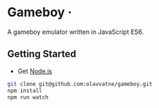 # Gameboy &middot;

A gameboy emulator written in JavaScript ES6.

## Getting Started

* Get [Node.js](https://nodejs.org/en/)

```bash
git clone git@github.com:olavvatne/gameboy.git
npm install
npm run watch
 ```

